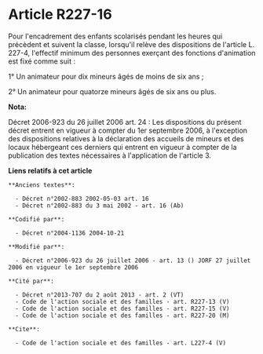 # Article R227-16

Pour l'encadrement des enfants scolarisés pendant les heures qui précèdent et suivent la classe, lorsqu'il relève des
dispositions de l'article L. 227-4, l'effectif minimum des personnes exerçant des fonctions d'animation est fixé comme
suit : 

1° Un animateur pour dix mineurs âgés de moins de six ans ; 

2° Un animateur pour quatorze mineurs âgés de six ans ou plus.

**Nota:**

Décret 2006-923 du 26 juillet 2006 art. 24 : Les dispositions du présent décret entrent en vigueur à compter du 1er septembre
2006, à l'exception des dispositions relatives à la déclaration des accueils de mineurs et des locaux hébergeant ces derniers
qui entrent en vigueur à compter de la publication des textes nécessaires à l'application de l'article 3.

**Liens relatifs à cet article**

	**Anciens textes**:

	  - Décret n°2002-883 2002-05-03 art. 16
	  - Décret n°2002-883 du 3 mai 2002 - art. 16 (Ab)

	**Codifié par**:

	  - Décret n°2004-1136 2004-10-21

	**Modifié par**:

	  - Décret n°2006-923 du 26 juillet 2006 - art. 13 () JORF 27 juillet 2006 en vigueur le 1er septembre 2006

	**Cité par**:

	  - Décret n°2013-707 du 2 août 2013 - art. 2 (VT)
	  - Code de l'action sociale et des familles - art. R227-13 (V)
	  - Code de l'action sociale et des familles - art. R227-15 (V)
	  - Code de l'action sociale et des familles - art. R227-20 (M)

	**Cite**:

	  - Code de l'action sociale et des familles - art. L227-4 (V)
